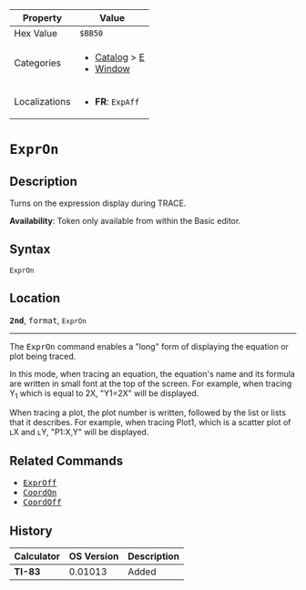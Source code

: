 | Property      | Value |
|---------------|-------|
| Hex Value     | `$BB50`|
| Categories    | <ul><li>[Catalog](<../categories/Catalog.md>) > [E](<../categories/Catalog.md#E>)</li><li>[Window](<../categories/Window.md>)</li></ul> |
| Localizations | <ul><li><b>FR</b>: `ExpAff`</li></ul> |

# `ExprOn`

## Description
Turns on the expression display during TRACE.


<b>Availability</b>: Token only available from within the Basic editor.

## Syntax
`ExprOn`

## Location
<tt><kbd><b>2nd</b></kbd></tt>, <kbd>format</kbd>, `ExprOn`
<hr>

The <tt>ExprOn</tt> command enables a "long" form of displaying the equation or plot being traced.

In this mode, when tracing an equation, the equation's name and its formula are written in small font at the top of the screen. For example, when tracing Y<sub>1</sub> which is equal to 2X, "Y1=2X" will be displayed.

When tracing a plot, the plot number is written, followed by the list or lists that it describes. For example, when tracing Plot1, which is a scatter plot of ʟX and ʟY, "P1:X,Y" will be displayed.

## Related Commands

*   <tt><a href="/exproff">ExprOff</a></tt>
*   <tt><a href="/coordon">CoordOn</a></tt>
*   <tt><a href="/coordoff">CoordOff</a></tt>

## History
| Calculator | OS Version | Description |
|------------|------------|-------------|
| <b>TI-83</b> | 0.01013 | Added |


